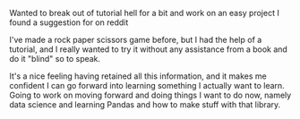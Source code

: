 Wanted to break out of tutorial hell for a bit and work on an easy project I found a suggestion for on reddit

I've made a rock paper scissors game before, but I had the help of a tutorial, and I really wanted to try it without
any assistance from a book and do it "blind" so to speak.

It's a nice feeling having retained all this information, and it makes me confident I can go forward into learning
something I actually want to learn.  Going to work on moving forward and doing things I want to do now, namely data science
and learning Pandas and how to make stuff with that library.
